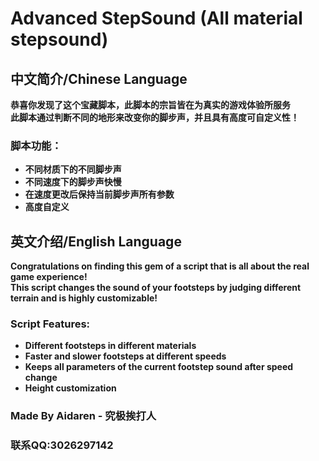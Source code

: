 # **Advanced StepSound (All material stepsound)**

## 中文简介/Chinese Language
**恭喜你发现了这个宝藏脚本，此脚本的宗旨皆在为真实的游戏体验所服务  
此脚本通过判断不同的地形来改变你的脚步声，并且具有高度可自定义性！**
### **脚本功能：**
* **不同材质下的不同脚步声**
* **不同速度下的脚步声快慢**
* **在速度更改后保持当前脚步声所有参数**
* **高度自定义**

## 英文介绍/English Language
**Congratulations on finding this gem of a script that is all about the real game experience!  
This script changes the sound of your footsteps by judging different terrain and is highly customizable!**
### **Script Features:**
* **Different footsteps in different materials**
* **Faster and slower footsteps at different speeds**
* **Keeps all parameters of the current footstep sound after speed change**
* **Height customization**

### **Made By Aidaren - 究极挨打人**
### **联系QQ:3026297142**
